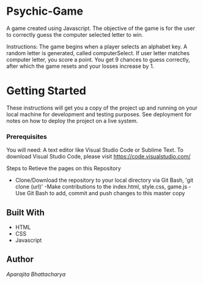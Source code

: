 # Psychic-Game
A game created using Javascript.
The objective of the game is for the user to correctly guess the computer selected letter to win.

Instructions:
The game begins when a player selects an alphabet key. 
A random letter is generated, called computerSelect.
If user letter matches computer letter, you score a point.
You get 9 chances to guess correctly, after which the game resets and your losses increase by 1.

# Getting Started

These instructions will get you a copy of the project up and running on your local machine for development and testing purposes. See deployment for notes on how to deploy the project on a live system.

### Prerequisites

You will need:
A text editor like Visual Studio Code or Sublime Text.
To download Visual Studio Code, please visit https://code.visualstudio.com/

Steps to Retieve the pages on this Repository
- Clone/Download the repository to your local directory via Git Bash, 'git clone (url)'
-Make contributions to the index.html, style.css, game.js
-Use Git Bash to add, commit and push changes to this master copy


## Built With

* HTML
* CSS
* Javascript


## Author

*Aparajita Bhattacharya*

